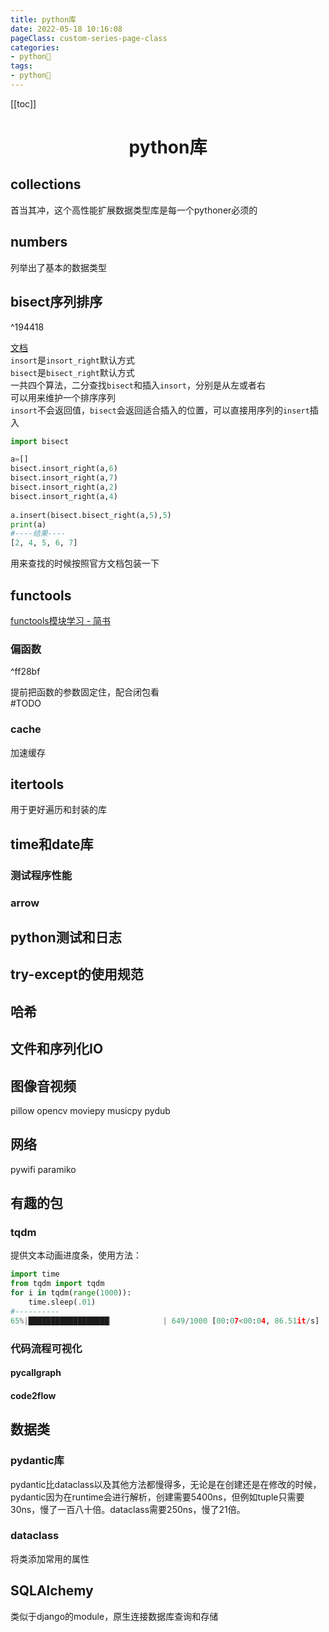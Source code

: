 ```yaml
---
title: python库
date: 2022-05-18 10:16:08
pageClass: custom-series-page-class
categories:
- python🐍
tags:
- python🐍
---
```


<!-- more -->
[[toc]]
<div align="center"><h1><strong> python库</strong></h1></div>

## collections
首当其冲，这个高性能扩展数据类型库是每一个pythoner必须的  

## numbers
列举出了基本的数据类型

## bisect序列排序

^194418

[文档](https://docs.python.org/zh-cn/3.9/library/bisect.html)  
`insort`是`insort_right`默认方式  
`bisect`是`bisect_right`默认方式  
一共四个算法，二分查找`bisect`和插入`insort`，分别是从左或者右  
可以用来维护一个排序序列  
`insort`不会返回值，`bisect`会返回适合插入的位置，可以直接用序列的`insert`插入
```python
import bisect  

a=[]  
bisect.insort_right(a,6)  
bisect.insort_right(a,7)  
bisect.insort_right(a,2)  
bisect.insort_right(a,4)  
  
a.insert(bisect.bisect_right(a,5),5)  
print(a)
#----结果----
[2, 4, 5, 6, 7]
```
用来查找的时候按照官方文档包装一下  
## functools
[functools模块学习 - 简书](https://www.jianshu.com/p/15757099a395)
### 偏函数

^ff28bf

提前把函数的参数固定住，配合闭包看  
#TODO 
### cache
加速缓存
## itertools
用于更好遍历和封装的库
## time和date库
### 测试程序性能
### arrow
## python测试和日志
## try-except的使用规范

## 哈希
## 文件和序列化IO
## 图像音视频
pillow
opencv
moviepy
musicpy
pydub
## 网络

pywifi
paramiko

## 有趣的包
### tqdm
提供文本动画进度条，使用方法：

```Python
import time
from tqdm import tqdm
for i in tqdm(range(1000)):
    time.sleep(.01)
#----------
65%|██████████████████▏           | 649/1000 [00:07<00:04, 86.51it/s]
```

### 代码流程可视化

#### pycallgraph
#### code2flow

## 数据类
### pydantic库
pydantic比dataclass以及其他方法都慢得多，无论是在创建还是在修改的时候，pydantic因为在runtime会进行解析，创建需要5400ns，但例如tuple只需要30ns，慢了一百八十倍。dataclass需要250ns，慢了21倍。
### dataclass
将类添加常用的属性

## SQLAlchemy
类似于django的module，原生连接数据库查询和存储